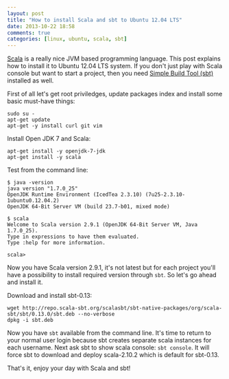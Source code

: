 ```yaml
---
layout: post
title: "How to install Scala and sbt to Ubuntu 12.04 LTS"
date: 2013-10-22 18:58
comments: true
categories: [linux, ubuntu, scala, sbt] 
---
```

[Scala](http://scala-lang.org) 
is a really nice JVM based programming language. This post
explains how to install it to Ubuntu 12.04 LTS system. If you don't
just play with Scala console but want to start a project, then you need
[Simple Build Tool (sbt)](http://www.scala-sbt.org/)
installed as well.

First of all let's get root priviledges, update packages index and
install some basic must-have things:
```
sudo su -
apt-get update
apt-get -y install curl git vim
```

Install Open JDK 7 and Scala:
```
apt-get install -y openjdk-7-jdk
apt-get install -y scala
```

Test from the command line:
```
$ java -version
java version "1.7.0_25"
OpenJDK Runtime Environment (IcedTea 2.3.10) (7u25-2.3.10-1ubuntu0.12.04.2) 
OpenJDK 64-Bit Server VM (build 23.7-b01, mixed mode)

$ scala
Welcome to Scala version 2.9.1 (OpenJDK 64-Bit Server VM, Java 1.7.0_25).
Type in expressions to have them evaluated.
Type :help for more information.

scala>
```

Now you have Scala version 2.9.1, it's not latest but for each project
you'll have a possibility to install required version through `sbt`. So
let's go ahead and install it. 

Download and install sbt-0.13:
```
wget http://repo.scala-sbt.org/scalasbt/sbt-native-packages/org/scala-sbt/sbt/0.13.0/sbt.deb --no-verbose
dpkg -i sbt.deb
```

Now you have `sbt` available from the command line. It's time to return to
your normal user login because sbt creates separate scala instances
for each username. Next ask sbt to show scala console: `sbt console`. It
will force sbt to download and deploy scala-2.10.2 which is default for
sbt-0.13.

That's it, enjoy your day with Scala and sbt!

